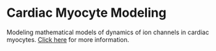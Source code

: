 # Cardiac Myocyte Modeling 

Modeling mathematical models of dynamics of ion channels in cardiac myocytes. [Click here](https://news.psu.edu/story/583286/2019/08/12/research/professor-receives-nsf-grant-model-cell-disorder-heart) for more information.
